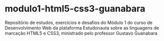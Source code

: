 # modulo1-html5-css3-guanabara
 Repositório de estudos, exercícios e desafios do Módulo 1 do curso de Desenvolvimento Web da plataforma Estudonauta sobre as linguagens de marcação HTML5 e CSS3, ministrado pelo professor Gustavo Guanabara
